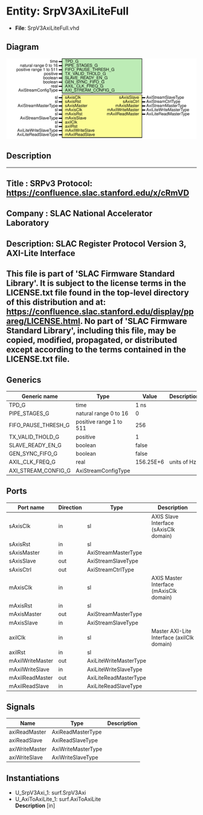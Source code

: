 # Entity: SrpV3AxiLiteFull

- **File**: SrpV3AxiLiteFull.vhd
## Diagram

![Diagram](SrpV3AxiLiteFull.svg "Diagram")
## Description

-----------------------------------------------------------------------------
 Title      : SRPv3 Protocol: https://confluence.slac.stanford.edu/x/cRmVD
-----------------------------------------------------------------------------
 Company    : SLAC National Accelerator Laboratory
-----------------------------------------------------------------------------
 Description: SLAC Register Protocol Version 3, AXI-Lite Interface
-----------------------------------------------------------------------------
 This file is part of 'SLAC Firmware Standard Library'.
 It is subject to the license terms in the LICENSE.txt file found in the
 top-level directory of this distribution and at:
    https://confluence.slac.stanford.edu/display/ppareg/LICENSE.html.
 No part of 'SLAC Firmware Standard Library', including this file,
 may be copied, modified, propagated, or distributed except according to
 the terms contained in the LICENSE.txt file.
-----------------------------------------------------------------------------
## Generics

| Generic name        | Type                    | Value     | Description  |
| ------------------- | ----------------------- | --------- | ------------ |
| TPD_G               | time                    | 1 ns      |              |
| PIPE_STAGES_G       | natural range 0 to 16   | 0         |              |
| FIFO_PAUSE_THRESH_G | positive range 1 to 511 | 256       |              |
| TX_VALID_THOLD_G    | positive                | 1         |              |
| SLAVE_READY_EN_G    | boolean                 | false     |              |
| GEN_SYNC_FIFO_G     | boolean                 | false     |              |
| AXIL_CLK_FREQ_G     | real                    | 156.25E+6 |  units of Hz |
| AXI_STREAM_CONFIG_G | AxiStreamConfigType     |           |              |
## Ports

| Port name        | Direction | Type                   | Description                                |
| ---------------- | --------- | ---------------------- | ------------------------------------------ |
| sAxisClk         | in        | sl                     | AXIS Slave Interface (sAxisClk domain)     |
| sAxisRst         | in        | sl                     |                                            |
| sAxisMaster      | in        | AxiStreamMasterType    |                                            |
| sAxisSlave       | out       | AxiStreamSlaveType     |                                            |
| sAxisCtrl        | out       | AxiStreamCtrlType      |                                            |
| mAxisClk         | in        | sl                     | AXIS Master Interface (mAxisClk domain)    |
| mAxisRst         | in        | sl                     |                                            |
| mAxisMaster      | out       | AxiStreamMasterType    |                                            |
| mAxisSlave       | in        | AxiStreamSlaveType     |                                            |
| axilClk          | in        | sl                     | Master AXI-Lite Interface (axilClk domain) |
| axilRst          | in        | sl                     |                                            |
| mAxilWriteMaster | out       | AxiLiteWriteMasterType |                                            |
| mAxilWriteSlave  | in        | AxiLiteWriteSlaveType  |                                            |
| mAxilReadMaster  | out       | AxiLiteReadMasterType  |                                            |
| mAxilReadSlave   | in        | AxiLiteReadSlaveType   |                                            |
## Signals

| Name           | Type               | Description |
| -------------- | ------------------ | ----------- |
| axiReadMaster  | AxiReadMasterType  |             |
| axiReadSlave   | AxiReadSlaveType   |             |
| axiWriteMaster | AxiWriteMasterType |             |
| axiWriteSlave  | AxiWriteSlaveType  |             |
## Instantiations

- U_SrpV3Axi_1: surf.SrpV3Axi
- U_AxiToAxiLite_1: surf.AxiToAxiLite
</br>**Description**
 [in]

